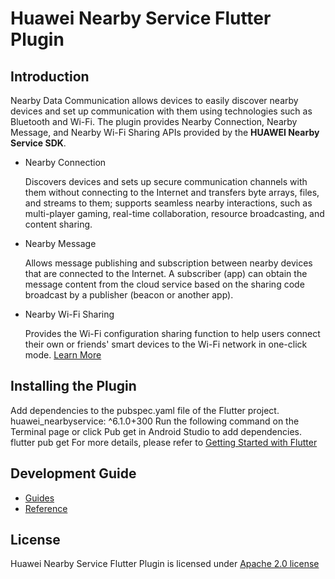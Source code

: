 # Huawei Nearby Service Flutter Plugin

## Introduction

Nearby Data Communication allows devices to easily discover nearby devices and set up communication with them using technologies such as Bluetooth and Wi-Fi. The plugin provides Nearby Connection, Nearby Message, and Nearby Wi-Fi Sharing APIs provided by the **HUAWEI Nearby Service SDK**.

- Nearby Connection

    Discovers devices and sets up secure communication channels with them without connecting to the Internet and transfers byte arrays, files, and streams to them; supports seamless nearby interactions, such as multi-player gaming, real-time collaboration, resource broadcasting, and content sharing.

- Nearby Message

    Allows message publishing and subscription between nearby devices that are connected to the Internet. A subscriber (app) can obtain the message content from the cloud service based on the sharing code broadcast by a publisher (beacon or another app).

- Nearby Wi-Fi Sharing

    Provides the Wi-Fi configuration sharing function to help users connect their own or friends' smart devices to the Wi-Fi network in one-click mode.
[Learn More](https://developer.huawei.com/consumer/en/doc/development/HMS-Plugin-Guides-V1/introduction-0000001074107546-V1)

## Installing the Plugin

Add dependencies to the pubspec.yaml file of the Flutter project.
huawei_nearbyservice: ^6.1.0+300
Run the following command on the Terminal page or click Pub get in Android Studio to add dependencies.
flutter pub get
For more details, please refer to [Getting Started with Flutter](https://developer.huawei.com/consumer/en/doc/development/HMS-Plugin-Guides-V1/prepare-dev-env-0000001074265856-V1)

## Development Guide

- [Guides](https://developer.huawei.com/consumer/en/doc/development/HMS-Plugin-Guides/dev-process-0000001073825475)
- [Reference](https://developer.huawei.com/consumer/en/doc/development/HMS-Plugin-References/overview-0000001074428872)

## License

Huawei Nearby Service Flutter Plugin is licensed under [Apache 2.0 license](LICENSE)
